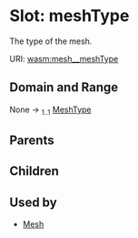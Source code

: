 
# Slot: meshType

The type of the mesh.

URI: [wasm:mesh__meshType](https://w3id.org/itk/wasmmesh__meshType)


## Domain and Range

None &#8594;  <sub>1..1</sub> [MeshType](MeshType.md)

## Parents


## Children


## Used by

 * [Mesh](Mesh.md)
